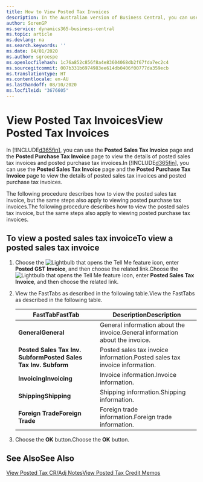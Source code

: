 ```yaml
---
title: How to View Posted Tax Invoices
description: In the Australian version of Business Central, you can use the Posted Sales Tax Invoice page and the Posted Purchase Tax Invoice page to view the details of posted sales tax invoices and posted purchase tax invoices.
author: SorenGP
ms.service: dynamics365-business-central
ms.topic: article
ms.devlang: na
ms.search.keywords: ''
ms.date: 04/01/2020
ms.author: sgroespe
ms.openlocfilehash: 1c76a852c856f8a4e83604068db2f67fda7ec2c4
ms.sourcegitcommit: 007b331b6974983ee614db0406f00777da359ecb
ms.translationtype: HT
ms.contentlocale: en-AU
ms.lasthandoff: 08/10/2020
ms.locfileid: "3676605"
---
```

# <a name="view-posted-tax-invoices"></a><span data-ttu-id="0b7e5-103">View Posted Tax Invoices</span><span class="sxs-lookup"><span data-stu-id="0b7e5-103">View Posted Tax Invoices</span></span>
<span data-ttu-id="0b7e5-104">In [!INCLUDE[d365fin](../../includes/d365fin_md.md)], you can use the **Posted Sales Tax Invoice** page and the **Posted Purchase Tax Invoice** page to view the details of posted sales tax invoices and posted purchase tax invoices.</span><span class="sxs-lookup"><span data-stu-id="0b7e5-104">In [!INCLUDE[d365fin](../../includes/d365fin_md.md)], you can use the **Posted Sales Tax Invoice** page and the **Posted Purchase Tax Invoice** page to view the details of posted sales tax invoices and posted purchase tax invoices.</span></span>  

<span data-ttu-id="0b7e5-105">The following procedure describes how to view the posted sales tax invoice, but the same steps also apply to viewing posted purchase tax invoices.</span><span class="sxs-lookup"><span data-stu-id="0b7e5-105">The following procedure describes how to view the posted sales tax invoice, but the same steps also apply to viewing posted purchase tax invoices.</span></span>  

## <a name="to-view-a-posted-sales-tax-invoice"></a><span data-ttu-id="0b7e5-106">To view a posted sales tax invoice</span><span class="sxs-lookup"><span data-stu-id="0b7e5-106">To view a posted sales tax invoice</span></span>  

1.  <span data-ttu-id="0b7e5-107">Choose the ![Lightbulb that opens the Tell Me feature](../../media/ui-search/search_small.png "Tell me what you want to do") icon, enter **Posted GST Invoice**, and then choose the related link.</span><span class="sxs-lookup"><span data-stu-id="0b7e5-107">Choose the ![Lightbulb that opens the Tell Me feature](../../media/ui-search/search_small.png "Tell me what you want to do") icon, enter **Posted Sales Tax Invoice**, and then choose the related link.</span></span>  
2.  <span data-ttu-id="0b7e5-108">View the FastTabs as described in the following table.</span><span class="sxs-lookup"><span data-stu-id="0b7e5-108">View the FastTabs as described in the following table.</span></span>  

    |<span data-ttu-id="0b7e5-109">FastTab</span><span class="sxs-lookup"><span data-stu-id="0b7e5-109">FastTab</span></span>|<span data-ttu-id="0b7e5-110">Description</span><span class="sxs-lookup"><span data-stu-id="0b7e5-110">Description</span></span>|  
    |-------------|---------------------------------------|  
    |<span data-ttu-id="0b7e5-111">**General**</span><span class="sxs-lookup"><span data-stu-id="0b7e5-111">**General**</span></span>|<span data-ttu-id="0b7e5-112">General information about the invoice.</span><span class="sxs-lookup"><span data-stu-id="0b7e5-112">General information about the invoice.</span></span>|  
    |<span data-ttu-id="0b7e5-113">**Posted Sales Tax Inv. Subform**</span><span class="sxs-lookup"><span data-stu-id="0b7e5-113">**Posted Sales Tax Inv. Subform**</span></span>|<span data-ttu-id="0b7e5-114">Posted sales tax invoice information.</span><span class="sxs-lookup"><span data-stu-id="0b7e5-114">Posted sales tax invoice information.</span></span>|  
    |<span data-ttu-id="0b7e5-115">**Invoicing**</span><span class="sxs-lookup"><span data-stu-id="0b7e5-115">**Invoicing**</span></span>|<span data-ttu-id="0b7e5-116">Invoice information.</span><span class="sxs-lookup"><span data-stu-id="0b7e5-116">Invoice information.</span></span>|  
    |<span data-ttu-id="0b7e5-117">**Shipping**</span><span class="sxs-lookup"><span data-stu-id="0b7e5-117">**Shipping**</span></span>|<span data-ttu-id="0b7e5-118">Shipping information.</span><span class="sxs-lookup"><span data-stu-id="0b7e5-118">Shipping information.</span></span>|  
    |<span data-ttu-id="0b7e5-119">**Foreign Trade**</span><span class="sxs-lookup"><span data-stu-id="0b7e5-119">**Foreign Trade**</span></span>|<span data-ttu-id="0b7e5-120">Foreign trade information.</span><span class="sxs-lookup"><span data-stu-id="0b7e5-120">Foreign trade information.</span></span>|  

3.  <span data-ttu-id="0b7e5-121">Choose the **OK** button.</span><span class="sxs-lookup"><span data-stu-id="0b7e5-121">Choose the **OK** button.</span></span>  

## <a name="see-also"></a><span data-ttu-id="0b7e5-122">See Also</span><span class="sxs-lookup"><span data-stu-id="0b7e5-122">See Also</span></span>  
 [<span data-ttu-id="0b7e5-123">View Posted Tax CR/Adj Notes</span><span class="sxs-lookup"><span data-stu-id="0b7e5-123">View Posted Tax Credit Memos</span></span>](how-to-view-posted-tax-credit-memos.md)
